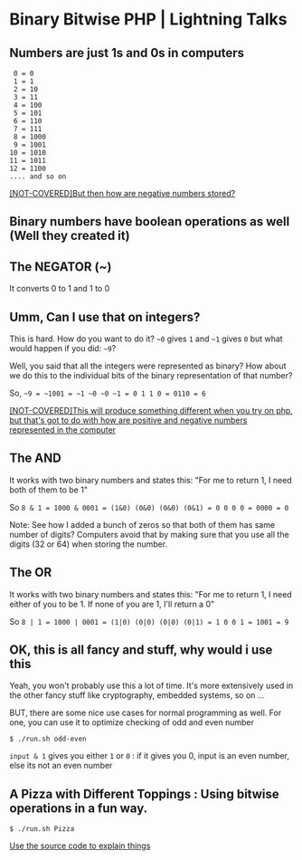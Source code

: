 # Binary Bitwise PHP | Lightning Talks

## Numbers are just 1s and 0s in computers

```
 0 = 0
 1 = 1
 2 = 10
 3 = 11
 4 = 100
 5 = 101
 6 = 110
 7 = 111
 8 = 1000
 9 = 1001
10 = 1010
11 = 1011
12 = 1100
.... and so on
``` 

[[NOT-COVERED]But then how are negative numbers stored?](/#nope)


## Binary numbers have boolean operations as well (Well they created it)

## The NEGATOR (~)
It converts 0 to 1 and 1 to 0

## Umm, Can I use that on integers?
This is hard. How do you want to do it? `~0` gives `1` and `~1` gives `0` but what would happen if you did: `~9`?

Well, you said that all the integers were represented as binary? How about we do this to the individual bits of the binary representation of that number?

So, `~9 = ~1001 = ~1 ~0 ~0 ~1 = 0 1 1 0 = 0110 = 6`

[[NOT-COVERED]This will produce something different when you try on php, but that's got to do with how are positive and negative numbers represented in the computer](/#nope)



## The AND
It works with two binary numbers and states this: 
"For me to return 1, I need both of them to be 1"

So `8 & 1 = 1000 & 0001 = (1&0) (0&0) (0&0) (0&1) = 0 0 0 0 = 0000 = 0`


Note: See how I added a bunch of zeros so that both of them has same number of digits? Computers avoid that by making sure that you use all the digits (32 or 64) when storing the number.

## The OR
It works with two binary numbers and states this:
"For me to return 1, I need either of you to be 1. If none of you are 1, I'll return a 0"

So `8 | 1 = 1000 | 0001 = (1|0) (0|0) (0|0) (0|1) = 1 0 0 1 = 1001 = 9`

## OK, this is all fancy and stuff, why would i use this
Yeah, you won't probably use this a lot of time. It's more extensively used in the other fancy stuff like cryptography, embedded systems, so on ... 

BUT, there are some nice use cases for normal programming as well. For one, you can use it to optimize checking of odd and even number

`$ ./run.sh odd-even`

` input & 1 ` gives you  either `1` or `0` : if it gives you 0, input is an even number, else its not an even number


## A Pizza with Different Toppings : Using bitwise operations in a fun way.

`$ ./run.sh Pizza` 

[Use the source code to explain things](/Pizza.php)
